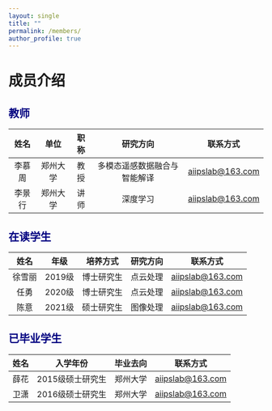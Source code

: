 ```yaml
---
layout: single
title: ""
permalink: /members/
author_profile: true
---
```

成员介绍
===

<span style="color: navy">教师</span>
---

| 姓名 | 单位 | 职称 | 研究方向 | 联系方式 |
| :----: | :----: | :----: | :----: | :----: |
| 李慕周 | 郑州大学 | 教授 | 多模态遥感数据融合与智能解译 | aiipslab@163.com |
| 李景行 | 郑州大学 | 讲师 | 深度学习 | aiipslab@163.com |

<span style="color: navy">在读学生</span>
---

| 姓名 | 年级 | 培养方式 | 研究方向 | 联系方式 |
| :----: | :----: | :----: | :----: | :----: |
| 徐雪丽 | 2019级 | 博士研究生 | 点云处理 | aiipslab@163.com |
| 任勇 | 2020级 | 博士研究生 | 点云处理 | aiipslab@163.com |
| 陈意 | 2021级 | 硕士研究生 | 图像处理 | aiipslab@163.com |

<span style="color: navy">已毕业学生</span>
---

| 姓名 | 入学年份 |毕业去向 | 联系方式 |
| :----: | :----: |:----: | :----: |
| 薛花 | 2015级硕士研究生 |郑州大学 | aiipslab@163.com |
| 卫潇 | 2016级硕士研究生 |郑州大学 | aiipslab@163.com |
